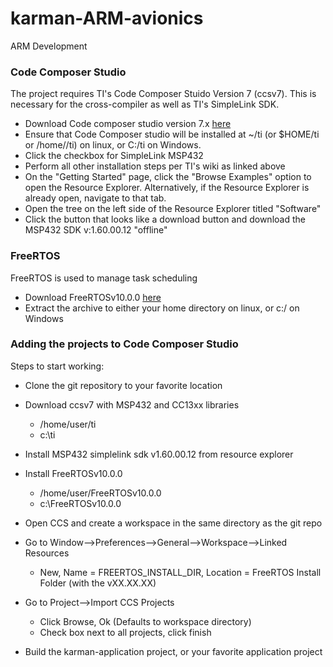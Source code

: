 # karman-ARM-avionics
ARM Development


### Code Composer Studio

The project requires TI's Code Composer Stuido Version 7 (ccsv7). This is necessary for
the cross-compiler as well as TI's SimpleLink SDK.

* Download Code composer studio version 7.x [here](http://processors.wiki.ti.com/index.php/Download_CCS)
* Ensure that Code Composer studio will be installed at ~/ti (or $HOME/ti or /home/<username>/ti) on linux, or C:/ti on Windows.
* Click the checkbox for SimpleLink MSP432
* Perform all  other installation steps per TI's wiki as linked above
* On the "Getting Started" page, click the "Browse Examples" option to open the Resource Explorer. Alternatively, if the Resource Explorer is already open, navigate to that tab.
* Open the tree on the left side of the Resource Explorer titled "Software"
* Click the button that looks like a download button and download the MSP432 SDK v:1.60.00.12 "offline"

### FreeRTOS

FreeRTOS is used to manage task scheduling

* Download FreeRTOSv10.0.0 [here](http://www.freertos.org/a00104.html)
* Extract the archive to either your home directory on linux, or c:/ on Windows

### Adding the projects to Code Composer Studio

Steps to start working:
 
 * Clone the git repository to your favorite location

 * Download ccsv7 with MSP432 and CC13xx libraries
 	* /home/user/ti
 	* c:\ti
 
 * Install MSP432 simplelink sdk v1.60.00.12 from resource explorer
 
 * Install FreeRTOSv10.0.0
 	* /home/user/FreeRTOSv10.0.0
 	* c:\FreeRTOSv10.0.0
 
 * Open CCS and create a workspace in the same directory as the git repo
 
 * Go to Window-->Preferences-->General-->Workspace-->Linked Resources
     * New, Name = FREERTOS_INSTALL_DIR, Location = FreeRTOS Install Folder (with the vXX.XX.XX)
	 
 * Go to Project-->Import CCS Projects
     * Click Browse, Ok (Defaults to workspace directory)
	 * Check box next to all projects, click finish

 * Build the karman-application project, or your favorite application project
 
 
 